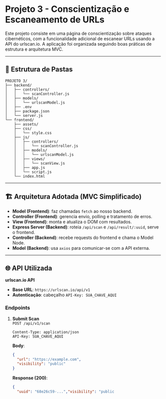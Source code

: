 # Projeto 3 - Conscientização e Escaneamento de URLs

Este projeto consiste em uma página de conscientização sobre ataques cibernéticos, com a funcionalidade adicional de escanear URLs usando a API do urlscan.io. A aplicação foi organizada seguindo boas práticas de estrutura e arquitetura MVC.

---

## 📁 Estrutura de Pastas

```plaintext
PROJETO 3/
├── backend/
│   ├── controllers/
│   │   └── scanController.js
│   ├── models/
│   │   └── urlscanModel.js
│   ├── .env
│   ├── package.json
│   └── server.js
└── frontend/
    ├── assets/
    ├── css/
    │   └── style.css
    ├── js/
    │   ├── controllers/
    │   │   └── scanController.js
    │   ├── models/
    │   │   └── urlscanModel.js
    │   ├── views/
    │   │   └── scanView.js
    │   ├── app.js
    │   └── script.js
    └── index.html
```

---

## 🏗️ Arquitetura Adotada (MVC Simplificado)

- **Model (Frontend)**: faz chamadas `fetch` ao nosso backend.
- **Controller (Frontend)**: gerencia envio, polling e tratamento de erros.
- **View (Frontend)**: monta e atualiza o DOM com resultados.
- **Express Server (Backend)**: roteia `/api/scan` e `/api/result/:uuid`, serve o frontend.
- **Controller (Backend)**: recebe requests do frontend e chama o Model Node.
- **Model (Backend)**: usa `axios` para comunicar-se com a API externa.

---

## 🌐 API Utilizada

**urlscan.io API**

- **Base URL**: `https://urlscan.io/api/v1`
- **Autenticação**: cabeçalho `API-Key: SUA_CHAVE_AQUI`

### Endpoints

1. **Submit Scan**\
   `POST /api/v1/scan`

   ```http
   Content-Type: application/json
   API-Key: SUA_CHAVE_AQUI
   ```

   **Body**:

   ```json
   {
     "url": "https://example.com",
     "visibility": "public"
   }
   ```

   **Response (200)**:

   ```json
   {
     "uuid": "68e26c59-...","visibility": "public

   ```
